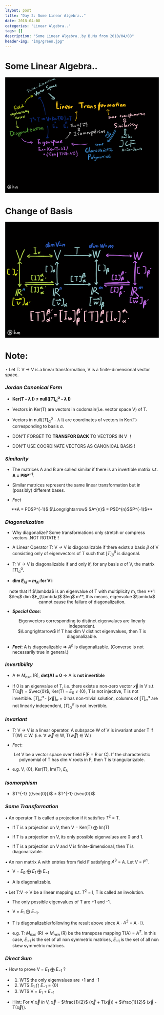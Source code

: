 ```yaml
---
layout: post
title: "Day 2: Some Linear Algebra.."
date: 2018-04-08
categories: "Linear Algebra.."
tags: []
description: "Some Linear Algebra..by B.Mu from 2018/04/08"
header-img: "img/green.jpg"
---
```

# Some Linear Algebra..

![avatar](/img/la1.jpg)

# Change of Basis

![avatar](/img/la2.png)

# Note:

$\star$ Let T: V $\rightarrow$ V is a linear transformation, 
V is a finite-dimensional vector space.

### *Jordan Canonical Form*

- **Ker(T - $\lambda$ I) $\neq$ null($[T]_{\alpha}^{\alpha}$ - $\lambda$ I)**

- Vectors in Ker(T) are vectors in codomain(i.e. vector space V) of T.

- Vectors in null($[T]^{\alpha}_{\alpha}$ - $\lambda$ I) are coordinates 
of vectors in Ker(T) corresponding to basis $\alpha$.

- DON'T FORGET TO **TRANSFOR BACK** TO VECTORS IN V ！

- DON'T USE COORDINATE VECTORS AS CANONICAL BASIS !

### *Similarity*

- The matrices A and B are called similar if there is an invertible 
matrix s.t. **A = PB$P^{-1}$**.

- Similar matrices  represent the same linear transformation but in 
(possibly) different bases.

- *Fact*

<center>
	**A = PD$P^{-1}$ $\Longrightarrow$ $A^{n}$ = P$D^{n}$$P^{-1}$**
</center>

### *Diagonalization*

- Why diagonalize? Some transformations only stretch or compress vectors..NOT 
ROTATE !

- A Linear Operator T: V $\rightarrow$ V is diagonalizable if there exists 
a basis $\beta$ of V consisting only of eigenvectors of T such that 
$[T]_{\beta}^{\beta}$ is diagonal. 

- T: V $\rightarrow$ V is diagonalizable if and only if, for any basis 
$\alpha$ of V, the matrix $[T]_{\alpha}^{\alpha}$.

- **dim $E_{\lambda i}$ = $m_{\lambda i}$ for $\forall$ i**

<center>
	note that If $\lambda$ is an eigenvalue of T with multiplicity m, 
	then **1 $\leq$ dim $E_{\lambda}$ $leq$ m**, this means, eigenvalue 
	$\lambda$ cannot cause the failure of diagonalization.
</center>

- ***Special Case***: 

<center>
Eigenvectors corresponding to distinct eigenvalues 
are linearly independent.
</center>

<center>
	$\Longrightarrow$ If T has dim V distinct eigenvalues, then T is 
	diagonalizable.
</center>

- ***Fact***: A is diagonalizable $\Longrightarrow$ $A^{n}$ is diagonalizable.
(Converse is not necessarily true in general.)


### *Invertibility*

- A $\in$ $M_{nxn}$ (R), **det(A) = 0** $\Longrightarrow$ A is **not invertible**

- If 0 is an eigenvalue of T, i.e. there exists a non-zero vector $\vec{x}$ in V 
s.t. T($\vec{x}$) = $\vec{0}$, Ker(T) = $E_{0}$ $\neq$ {0}, T is not injective, 
T is not invertible. $[T]_{\alpha}^{\alpha}$ $\cdot$ $[\vec{x}]_{\alpha}$ = 0
has non-trivial solution, columns of $[T]_{\alpha}^{\alpha}$ are not linearly
independent, $[T]_{\alpha}^{\alpha}$ is not invertible.

### *Invariant*

- T: V $\rightarrow$ V is a linear operator. A subspace W of V is invariant under T if T(W) $\subset$ W. (i.e. $\forall$ $\vec{w}$ $\in$ W, T($\vec{w}$) $\in$ W.)

- *Fact*:

<center>
	Let V be a vector space over field F(F = R or C). If the characteristic 
	polynomial of T has dim V roots in F, then T is triangularizable.
</center>

- e.g. V, {0}, Ker(T), Im(T), $E_{\lambda}$

### *Isomorphism*

- $T^{-1} ({\vec{0}})$ $\neq$ $T^{-1} (\vec{0})$

### *Some Transformation*

$\bullet$ An operator T is called a projection if it satisfies 
$T^{2}$ = T.

- If T is a projection on V, then V = Ker(T) $\bigoplus$ Im(T)

- If T is a projection on V, its only possible eigenvalues are 0 and 1.

- If T is a projection on V and V is finite-dimensional, then T is 
diagonalizable.

$\bullet$ An nxn matrix A with entries from field F satisfying $A^{3}$ = A. 
Let V = $F^{n}$.

- V = $E_{0}$ $\bigoplus$ $E_{1}$ $\bigoplus$ $E_{-1}$

- A is diagonalizable.

$\bullet$ Let T:V $\rightarrow$ V be a linear mapping s.t. $T^{2}$ = I, T is called an 
involution.

- The only possible eigenvalues of T are +1 and -1.

- V = $E_{1}$ $\bigoplus$ $E_{-1}$.

- T is diagonalizable(following the result above since A $\cdot$ $A^{2}$
 = A $\cdot$ I).

- e.g. T: $M_{nxn}$ (R) $\rightarrow$ $M_{nxn}$ (R) be the transpose 
mapping T(A) = $A^{T}$. In this case, $E_{+1}$ is the set of all nxn symmetric 
matrices, $E_{-1}$ is the set of all nxn skew symmetric matrices.

### *Direct Sum*

$\bullet$ How to prove V = $E_{1}$ $\bigoplus$ $E_{-1}$ ?

- 1. WTS the only eigenvalues are +1 and -1

- 2. WTS $E_{1}$ $\bigcap$ $E_{-1}$ = {0}

- 3. WTS V = $E_{1}$ + $E_{-1}$

- Hint: For $\forall$ $\vec{x}$ $in$ V, $\vec{x}$ = $\frac{1}{2}$ 
($\vec{x}$ + T($\vec{x}$)) + $\frac{1}{2}$ ($\vec{x}$ - T($\vec{x}$)).










